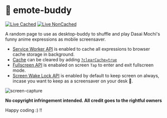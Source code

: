 # 🫠 emote-buddy

[![Live Cached](https://img.shields.io/badge/🤖_Live-Cached-blue)](https://tamdilip.github.io/emote-buddy/) [![Live NonCached](https://img.shields.io/badge/🧂_Live-NonCached-pink)](https://tamdilip.github.io/emote-buddy/)

A random page to use as desktop-buddy to shuffle and play Dasai Mochi's funny anime expressions as mobile screensaver.

- [Service Worker API](https://developer.mozilla.org/en-US/docs/Web/API/Service_Worker_API) is enabled to cache all expressions to browser cache storage in background.
- [Cache](https://developer.mozilla.org/en-US/docs/Web/API/Cache) can be cleared by adding [`?clearCache=true`](https://tamdilip.github.io/emote-buddy?clearCache=true) 
- [Fullscreen API](https://developer.mozilla.org/en-US/docs/Web/API/Fullscreen_API) is enabaled on screen `Tap` to enter and exit fullscreen mode.
- [Screen Wake Lock API](https://developer.mozilla.org/en-US/docs/Web/API/Screen_Wake_Lock_API) is enabled by default to keep screen on always, incase you want to keep as a screensaver on your desk 🤗.

  
![screen-capture](https://github.com/user-attachments/assets/59f40daf-1ae8-48ef-8def-1ff30d4b4c06)

**No copyright infringement intended. All credit goes to the rightful owners**

Happy coding :) !!
